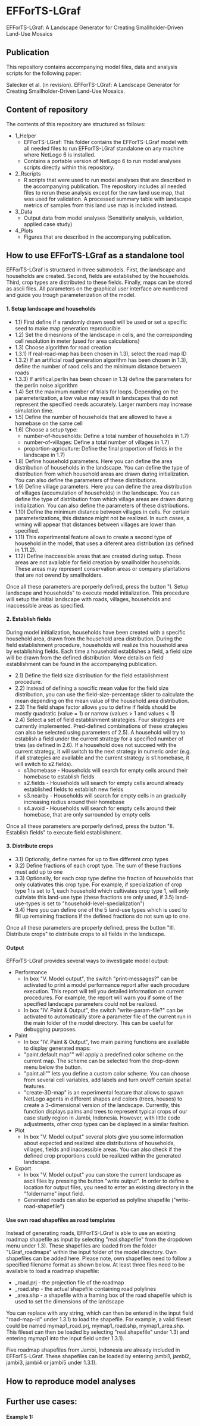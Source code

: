 # EFForTS-LGraf
EFForTS-LGraf: A Landscape Generator for Creating Smallholder-Driven Land-Use Mosaics


## Publication

This repository contains accompanying model files, data and analysis scripts for the following paper:

Salecker et al. (in revision). EFForTS-LGraf: A Landscape Generator for Creating Smallholder-Driven Land-Use Mosaics.


## Content of repository

The contents of this repository are structured as follows:

* 1_Helper
  * EFForTS-LGraf: This folder contains the EFForTS-LGraf model with all needed files to run EFForTS-LGraf standalone on any machine where NetLogo 6 is installed.
  * Contains a portable version of NetLogo 6 to run model analyses scripts directly within this repository.
* 2_Rscripts
  * R scripts that were used to run model analyses that are described in the accompanying publication. The repository includes all needed files to rerun these analysis except for the raw land use map, that was used for validation. A processed summary table with landscape metrics of samples from this land use map is included instead.
* 3_Data
  * Output data from model analyses (Sensitivity analysis, validation, applied case study)
* 4_Plots
  * Figures that are described in the accompanying publication.
  

## How to use EFForTS-LGraf as a standalone tool

EFForTS-LGraf is structured in three submodels. First, the landscape and households are created. Second, fields are established by the households. Third, crop types are distributed to these fields. Finally, maps can be stored as ascii files. All parameters on the graphical user interface are numbered and guide you trough parameterization of the model.

#### 1. Setup landscape and households

* 1.1) First define if a randomly drawn seed will be used or set a specific seed to make map generation reproducible
* 1.2) Set the dimesnions of the landscape in cells, and the corresponding cell resolution in meter (used for area calculations)
* 1.3) Choose algorithm for road creation
* 1.3.1) If real-road-map has been chosen in 1.3), select the road map ID
* 1.3.2) If an artificial road generation algorithm has been chosen in 1.3), define the number of raod cells and the minimum distance between roads
* 1.3.3) If artifical.perlin has been chosen in 1.3) define the parameters for the perlin noise algorithm
* 1.4) Set the maximum number of trials for loops. Depending on the parameterization, a low value may result in landscapes that do not represent the specified needs accurately. Larger numbers may increase simulation time.
* 1.5) Define the number of households that are allowed to have a homebase on the same cell
* 1.6) Choose a setup type:
  * number-of-households: Define a total number of households in 1.7)
  * number-of-villages: Define a total number of villages in 1.7)
  * proportion-agriculture: Define the final proportion of fields in the landscape in 1.7)
* 1.8) Define household parameters. Here you can define the area distribution of households in the landscape. You can define the type of distribution from which household areas are drawn during initialization. You can also define the parameters of these distributions.
* 1.9) Define village parameters. Here you can define the area distribution of villages (accumulation of households) in the landscape. You can define the type of distribution from which village areas are drawn during initialization. You can also define the parameters of these distributions.
* 1.10) Define the minimum distance between villages in cells. For certain parameterizations, this distance might not be realized. In such cases, a wrning will appear that distances between villages are lower than specified.
* 1.11) This experimental feature allows to create a second type of household in the model, that uses a diferent area distribution (as defined in 1.11.2).
* 1.12) Define inaccessible areas that are created during setup. These areas are not available for field creation by smallholder households. These areas may represent conservation areas or company plantations that are not owend by smallholders.

Once all these parameters are porperly defined, press the button "I. Setup landscape and households" to execute model initialization.
This procedure will setup the initial landscape with roads, villages, households and inaccessible areas as specified.

#### 2. Establish fields

During model initialization, households have been created with a specific household area, drawn from the household area distribution.
During the field establishment procedure, households will realize this household area by establishing fields. Each time a household establishes a field, a field size will be drawn from the defined distribution. More details on field establishment can be found in the accompanying publication.

* 2.1) Define the field size distribution for the field establishment procedure.
* 2.2) Instead of defining a soecific mean value for the field size distribution, you can use the field-size-percentage slider to calculate the mean depending on the mean value of the household area distribution.
* 2.3) The field shape factor allows you to define if fields should be mostly quadratic (value = 1) or narrow (values > 1 and values < 1)
* 2.4) Select a set of field establishment strategies. Four strategies are currently implemented. Pred-defined combinations of these strategies can also be selected using parameters of 2.5). A household will try to establish a field under the current strategy for a specified number of tries (as defined in 2.6). If a household does not succeed with the current strategy, it will switch to the next strategy in numeric order (e.g. if all strategies are available and the current strategy is s1.homebase, it will switch to s2.fields).
  * s1.homebase - Households will search for empty cells around their homebase to establish fields
  * s2.fields - Households will search for empty cells around already established fields to establish new fields
  * s3.nearby - Households will search for empty cells in an gradually increasing radius around their homebase
  * s4.avoid - Households will search for empty cells around their homebase, that are only surrounded by empty cells

Once all these parameters are porperly defined, press the button "II. Establish fields" to execute field establishment.

#### 3. Distribute crops

* 3.1) Optionally, define names for up to five different crop types
* 3.2) Define fractions of each cropt type. The sum of these fractions must add up to one
* 3.3) Optionally, for each crop type define the fraction of households that only culativates this crop type. For example, if specialization of crop type 1 is set to 1, each household which cultivates crop type 1, will only cultviate this land-use type (these fractions are only used, if 3.5) land-use-types is set to "household-level-specialization")
* 3.4) Here you can define one of the 5 land-use types which is used to fill up remaining fractions if the defined fractions do not sum up to one.

Once all these parameters are properly defined, press the button "III. Distribute crops" to distribute crops to all fields in the landscape.

#### Output

EFForTS-LGraf provides several ways to investigate model output:

* Performance
  * In box "V. Model output", the switch "print-messages?" can be activated to print a model performance report after each procedure execution. This report will tell you detailed information on current procedures. For example, the report will warn you if some of the specified landscape parameters could not be realized. 
  * In box "IV. Paint & Output", the switch "write-param-file?" can be activated to automatically store a parameter file of the current run in the main folder of the model directory. This can be useful for debugging purposes.
* Paint
  * In box "IV. Paint & Output", two main paining functions are available to display generated maps:
  * "paint.default.map"" will apply a predefined color scheme on the current map. The scheme can be selected from the drop-down menu below the button.
  * "paint.all"" lets you define a custom color scheme. You can choose from several cell variables, add labels and turn on/off certain spatial features.
  * "create-3D-map" is an experimental feature that allows to spawn NetLogo agents in different shapes and colors (trees, houses) to create a 3-dimensional version of the landscape. Currently, this function displays palms and trees to represent typical crops of our case study region in Jambi, Indonesia. However, with little code adjustments, other crop types can be displayed in a similar fashion.
* Plot
  * In box "V. Model output" several plots give you some information about expected and realized size distributions of households, villages, fields and inaccessible areas. You can also check if the defined crop proportions could be realized within the generated landscape.
* Export
  * In box "V. Model output" you can store the current landscape as ascii files by pressing the button "write output". In order to define a location for output files, you need to enter an existing directory in the "foldername" input field.
  * Generated roads can also be exported as polyline shapefile ("write-road-shapefile")
  


#### Use own road shapefiles as road templates

Instead of generating roads, EFForTS-LGraf is able to use an existing roadmap shapefile as input by selecting "real.shapefile" from the dropdown menu under 1.3). These shapefiles are loaded from the folder "LGraf_roadmaps" within the input folder of the model directory.
Own shapefiles can be added here. Please note, own shapefiles need to follow a specified filename format as shown below. At least three files need to be available to load a roadmap shapefile:
* <roadmapid>_road.prj - the projection file of the roadmap
* <roadmapid>_road.shp - the actual shapefile containing road polylines
* <roadmapid>_area.shp - a shapefile with a framing box of the road shapefile which is used to set the dimensions of the landscape

You can replace <roadmapid> with any string, which can then be entered in the input field "road-map-id" under 1.3.1) to load the shapefile. For example, a valid fileset could be named mymap1_road.prj, mymap1_road.shp, mymap1_area.shp. This fileset can then be loaded by selecting "real.shapefile" under 1.3) and entering mymap1 into the input field under 1.3.1).

Five roadmap shapefiles from Jambi, Indonesia are already included in EFForTS-LGraf. These shapefiles can be loaded by entering jambi1, jambi2, jambi3, jambi4 or jambi5 under 1.3.1).


## How to reproduce model analyses


## Further use cases:

#### Example 1:
  